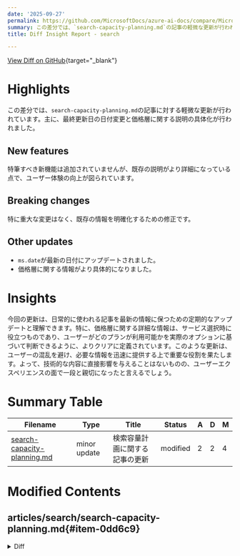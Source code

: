 ```yaml
---
date: '2025-09-27'
permalink: https://github.com/MicrosoftDocs/azure-ai-docs/compare/MicrosoftDocs:58a2b83...MicrosoftDocs:8df9d90
summary: この差分では、`search-capacity-planning.md`の記事の軽微な更新が行われ、最終更新日の日付変更や価格層に関する説明の具体化が主な内容です。新機能は追加されていないものの、既存の説明が詳細になり、ユーザー体験が向上しています。重大な変更はなく、情報の明確化が目的です。また、更新された情報に基づいて、ユーザーが利用可能なプランを判断しやすくなっています。このような更新はユーザーの混乱を避け、迅速な情報提供に寄与します。
title: Diff Insight Report - search

---
```


[View Diff on GitHub](https://github.com/MicrosoftDocs/azure-ai-docs/compare/MicrosoftDocs:58a2b83...MicrosoftDocs:8df9d90){target="_blank"}

# Highlights
この差分では、`search-capacity-planning.md`の記事に対する軽微な更新が行われています。主に、最終更新日の日付変更と価格層に関する説明の具体化が行われました。

## New features
特筆すべき新機能は追加されていませんが、既存の説明がより詳細になっている点で、ユーザー体験の向上が図られています。

## Breaking changes
特に重大な変更はなく、既存の情報を明確化するための修正です。

## Other updates
- `ms.date`が最新の日付にアップデートされました。
- 価格層に関する情報がより具体的になりました。

# Insights
今回の更新は、日常的に使われる記事を最新の情報に保つための定期的なアップデートと理解できます。特に、価格層に関する詳細な情報は、サービス選択時に役立つものであり、ユーザーがどのプランが利用可能かを実際のオプションに基づいて判断できるように、よりクリアに定義されています。このような更新は、ユーザーの混乱を避け、必要な情報を迅速に提供する上で重要な役割を果たします。よって、技術的な内容に直接影響を与えることはないものの、ユーザーエクスペリエンスの面で一段と親切になったと言えるでしょう。

# Summary Table
|  Filename  | Type |    Title    | Status | A  | D  | M  |
|------------|------|-------------|--------|----|----|----|
| [search-capacity-planning.md](#item-0dd6c9) | minor update | 検索容量計画に関する記事の更新 | modified | 2 | 2 | 4 | 


# Modified Contents
## articles/search/search-capacity-planning.md{#item-0dd6c9}

<details>
<summary>Diff</summary>
````diff
@@ -10,7 +10,7 @@ ms.custom:
   - ignite-2023
   - ignite-2024
 ms.topic: conceptual
-ms.date: 09/15/2025
+ms.date: 09/26/2025
 ms.update-cycle: 180-days
 ---
 
@@ -130,7 +130,7 @@ To change your pricing tier:
 
 1. On the **Select Pricing Tier** page, choose a different tier from the list.
 
-   Currently, you can switch between Basic, S1, S2, and S3 only. Other pricing tiers are unavailable and appear dimmed.
+   You can switch between Basic, S1, S2, and S3, but you can't switch to or from Free, S3HD, L1, or L2. These tiers aren't selectable and appear dimmed.
 
    :::image type="content" source="media/search-capacity-planning/pricing-tier-list.png" alt-text="Screenshot of the Select Pricing Tier page and the list of available tiers in the Azure portal." border="true" lightbox="media/search-capacity-planning/pricing-tier-list.png":::
 
````
</details>

### Summary

```json
{
    "modification_type": "minor update",
    "modification_title": "検索容量計画に関する記事の更新"
}
```

### Explanation
この変更は、`search-capacity-planning.md`というファイルの内容を更新し、主に日付と価格層の選択に関する情報が修正されています。具体的には、以下の2つの変更が行われました：

1. `ms.date`が09/15/2025から09/26/2025に更新されました。これは、コンテンツの最終更新日を反映しています。
   
2. 価格層の説明が具体化され、ユーザーが選択可能な価格層についての情報が修正されました。「現在はBasic、S1、S2、およびS3の間で切り替え可能」との表記が「Basic、S1、S2、およびS3の間で切り替え可能だが、Free、S3HD、L1、またはL2への切り替えはできない」と具体的な情報を加える形で更新されています。

この変更により、ユーザーが理解しやすい形で価格層の選択肢が示されています。


